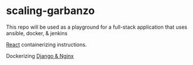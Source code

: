 # scaling-garbanzo
This repo will be used as a playground for a full-stack application that uses ansible, docker, &amp; jenkins

[React](https://mherman.org/blog/dockerizing-a-react-app/) containerizing instructions.

Dockerizing [Django & Nginx](https://semaphoreci.com/community/tutorials/dockerizing-a-python-django-web-application)
